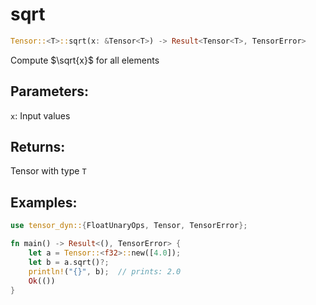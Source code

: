 # sqrt
```rust
Tensor::<T>::sqrt(x: &Tensor<T>) -> Result<Tensor<T>, TensorError>
```
Compute $\sqrt{x}$ for all elements

## Parameters:
`x`: Input values

## Returns:
Tensor with type `T`

## Examples:
```rust
use tensor_dyn::{FloatUnaryOps, Tensor, TensorError};

fn main() -> Result<(), TensorError> {
    let a = Tensor::<f32>::new([4.0]);
    let b = a.sqrt()?;
    println!("{}", b);  // prints: 2.0
    Ok(())
}
```